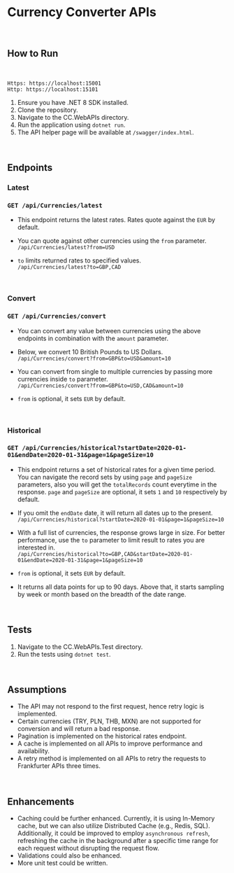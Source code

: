 # Currency Converter APIs

<br>

## How to Run

<br>

`Https: https://localhost:15001` <br>
`Http: https://localhost:15101` 

1. Ensure you have .NET 8 SDK installed.
2. Clone the repository.
3. Navigate to the CC.WebAPIs directory.
4. Run the application using `dotnet run`.
5. The API helper page will be available at `/swagger/index.html`.

<br>

## Endpoints

### Latest
### `GET /api/Currencies/latest`
- This endpoint returns the latest rates. Rates quote against the `EUR` by default.

- You can quote against other currencies using the `from` parameter. <br>
`/api/Currencies/latest?from=USD` <br>

- `to` limits returned rates to specified values. <br>
`/api/Currencies/latest?to=GBP,CAD`
<br>

### Convert
### `GET /api/Currencies/convert` 
- You can convert any value between currencies using the above endpoints in combination with the `amount` parameter.

- Below, we convert 10 British Pounds to US Dollars. <br>
`/api/Currencies/convert?from=GBP&to=USD&amount=10`

- You can convert from single to multiple currencies by passing more currencies inside `to` parameter. <br>
`/api/Currencies/convert?from=GBP&to=USD,CAD&amount=10`

- `from` is optional, it sets `EUR` by default.
<br>

### Historical
### `GET /api/Currencies/historical?startDate=2020-01-01&endDate=2020-01-31&page=1&pageSize=10`
- This endpoint returns a set of historical rates for a given time period. You can navigate the record sets by using `page` and `pageSize` parameters, also you will get the `totalRecords` count everytime in the response. `page` and `pageSize` are optional, it sets `1` and `10` respectively by default.

- If you omit the `endDate` date, it will return all dates up to the present. <br>
`/api/Currencies/historical?startDate=2020-01-01&page=1&pageSize=10`

- With a full list of currencies, the response grows large in size. For better performance, use the `to` parameter to limit result to rates you are interested in. <br>
`/api/Currencies/historical?to=GBP,CAD&startDate=2020-01-01&endDate=2020-01-31&page=1&pageSize=10`

- `from` is optional, it sets `EUR` by default.

- It returns all data points for up to 90 days. Above that, it starts sampling by week or month based on the breadth of the date range.
<br>

## Tests

1. Navigate to the CC.WebAPIs.Test directory.
2. Run the tests using `dotnet test`.

<br>


## Assumptions

- The API may not respond to the first request, hence retry logic is implemented.
- Certain currencies (TRY, PLN, THB, MXN) are not supported for conversion and will return a bad response.
- Pagination is implemented on the historical rates endpoint.
- A cache is implemented on all APIs to improve performance and availability.
- A retry method is implemented on all APIs to retry the requests to Frankfurter APIs three times.

<br>

## Enhancements

- Caching could be further enhanced. Currently, it is using In-Memory cache, but we can also utilize Distributed Cache (e.g., Redis, SQL). Additionally, it could be improved to employ `asynchronous refresh`, refreshing the cache in the background after a specific time range for each request without disrupting the request flow.
- Validations could also be enhanced.
- More unit test could be written.
